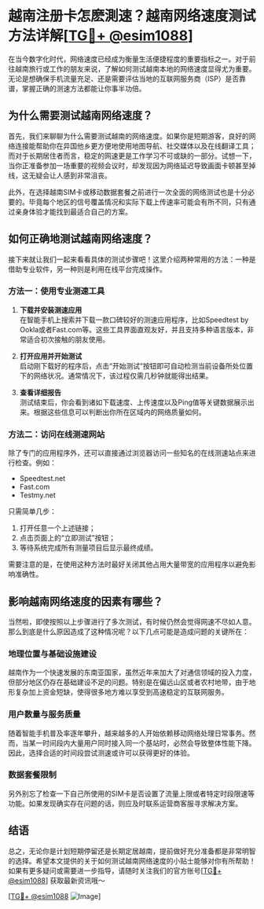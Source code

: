 # 越南注册卡怎麽測速？越南网络速度测试方法详解[[TG💪+ @esim1088](https://t.me/s/esim1088)]

在当今数字化时代，网络速度已经成为衡量生活便捷程度的重要指标之一。对于前往越南旅行或工作的朋友来说，了解如何测试越南本地的网络速度显得尤为重要。无论是想确保手机流量充足、还是需要评估当地的互联网服务商（ISP）是否靠谱，掌握正确的测速方法都能让你事半功倍。

## 为什么需要测试越南网络速度？

首先，我们来聊聊为什么需要测试越南的网络速度。如果你是短期游客，良好的网络连接能帮助你在异国他乡更方便地使用地图导航、社交媒体以及在线翻译工具；而对于长期居住者而言，稳定的网速更是工作学习不可或缺的一部分。试想一下，当你正准备参加一场重要的视频会议时，却发现因为网络延迟导致画面卡顿甚至掉线，这无疑会让人感到非常沮丧。

此外，在选择越南SIM卡或移动数据套餐之前进行一次全面的网络测试也是十分必要的。毕竟每个地区的信号覆盖情况和实际下载上传速率可能会有所不同，只有通过亲身体验才能找到最适合自己的方案。

## 如何正确地测试越南网络速度？

接下来就让我们一起来看看具体的测试步骤吧！这里介绍两种常用的方法：一种是借助专业软件，另一种则是利用在线平台完成操作。

### 方法一：使用专业测速工具

1. **下载并安装测速应用**  
   在智能手机上搜索并下载一款口碑较好的测速应用程序，比如Speedtest by Ookla或者Fast.com等。这些工具界面直观友好，并且支持多种语言版本，非常适合初次接触的朋友使用。

2. **打开应用并开始测试**  
   启动刚下载好的程序后，点击“开始测试”按钮即可自动检测当前设备所处位置下的网络状况。通常情况下，该过程仅需几秒钟就能得出结果。

3. **查看详细报告**  
   测试结束后，你会看到诸如下载速度、上传速度以及Ping值等关键数据展示出来。根据这些信息可以判断出你所在区域内的网络质量如何。

### 方法二：访问在线测速网站

除了专门的应用程序外，还可以直接通过浏览器访问一些知名的在线测速站点来进行检查。例如：
- Speedtest.net
- Fast.com
- Testmy.net

只需简单几步：
1. 打开任意一个上述链接；
2. 点击页面上的“立即测试”按钮；
3. 等待系统完成所有测量项目后显示最终成绩。

需要注意的是，在使用这种方法时最好关闭其他占用大量带宽的应用程序以避免影响准确性。

## 影响越南网络速度的因素有哪些？

当然啦，即使按照以上步骤进行了多次测试，有时候仍然会觉得网速不尽如人意。那么到底是什么原因造成了这种情况呢？以下几点可能是造成问题的关键所在：

### 地理位置与基础设施建设

越南作为一个快速发展的东南亚国家，虽然近年来加大了对通信领域的投入力度，但部分地区仍存在基础建设不足的问题。特别是在偏远山区或者农村地带，由于地形复杂加上资金短缺，使得很多地方难以享受到高速稳定的互联网服务。

### 用户数量与服务质量

随着智能手机普及率逐年攀升，越来越多的人开始依赖移动网络处理日常事务。然而，当某一时间段内大量用户同时接入同一个基站时，必然会导致整体性能下降。因此，选择合适的时间段尝试测速或许可以获得更好的体验。

### 数据套餐限制

另外别忘了检查一下自己所使用的SIM卡是否设置了流量上限或者特定时段限速等功能。如果发现确实存在问题的话，则应及时联系运营商客服寻求解决方案。

## 结语

总之，无论你是计划短期停留还是长期定居越南，提前做好充分准备都是非常明智的选择。希望本文提供的关于如何测试越南网络速度的小贴士能够对你有所帮助！如果有更多疑问或需要进一步指导，请随时关注我们的官方账号[[TG💪+ @esim1088](https://t.me/s/esim1088)] 获取最新资讯哦～

[[TG💪+ @esim1088](https://t.me/s/esim1088) ![Image](https://i.postimg.cc/4NQfJmqS/Snipaste-2025-05-13-00-14-12.png)]
